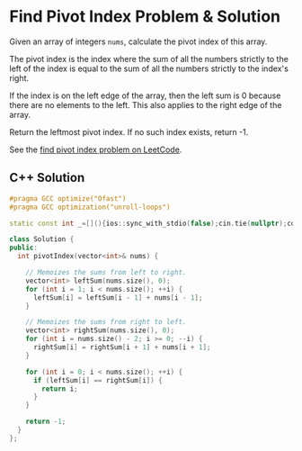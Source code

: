 # Find Pivot Index Problem & Solution

Given an array of integers `nums`, calculate the pivot index of this array.

The pivot index is the index where the sum of all the numbers strictly to the left of the index is equal to the sum of all the numbers strictly to the index's right.

If the index is on the left edge of the array, then the left sum is 0 because there are no elements to the left. This also applies to the right edge of the array.

Return the leftmost pivot index. If no such index exists, return -1.

See the [find pivot index problem on LeetCode](https://leetcode.com/problems/find-pivot-index).

## C++ Solution

```cpp
#pragma GCC optimize("Ofast")
#pragma GCC optimization("unroll-loops")

static const int _=[](){ios::sync_with_stdio(false);cin.tie(nullptr);cout.tie(nullptr);return 0;}();

class Solution {
public:
  int pivotIndex(vector<int>& nums) {

    // Memoizes the sums from left to right.
    vector<int> leftSum(nums.size(), 0);
    for (int i = 1; i < nums.size(); ++i) {
      leftSum[i] = leftSum[i - 1] + nums[i - 1];
    }

    // Memoizes the sums from right to left.
    vector<int> rightSum(nums.size(), 0);
    for (int i = nums.size() - 2; i >= 0; --i) {
      rightSum[i] = rightSum[i + 1] + nums[i + 1];
    }

    for (int i = 0; i < nums.size(); ++i) {
      if (leftSum[i] == rightSum[i]) {
        return i;
      }
    }

    return -1;
  }
};
```
